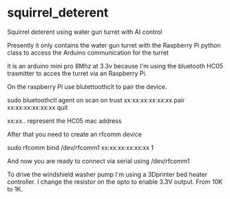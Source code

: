 # squirrel_deterent
Squirrel deterent using water gun turret with AI control 

Presently it only contains the water gun turret with  the Raspberry Pi python class to access the Arduino communication for the turret

it is an arduino mini pro 8Mhz at 3.3v because I'm using the bluetooth HC05 trasmitter to acces the turret via an Raspberry Pi.


On the raspberry Pi  use  blutettoothclt to pair the device.

  sudo bluetoothctl
  agent on 
  scan on
  trust xx:xx:xx:xx:xx:xx
  pair  xx:xx:xx:xx:xx:xx
  quit
  
  
 xx:xx.. represent the HC05 mac address
 
 
After that you need to create an rfcomm device

sudo rfcomm bind /dev/rfcomm1 xx:xx:xx:xx:xx:xx 1

And now you are ready to connect via serial using /dev/rfcomm1


To drive the  windshield washer pump I'm using a 3Dprinter bed heater controller. I change the resistor on the opto to enable 3.3V output. From 10K to 1K.

